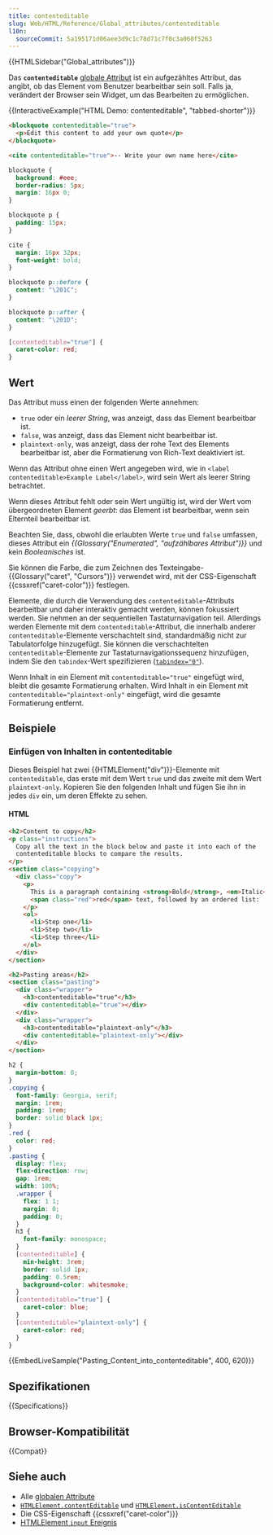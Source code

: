 ```yaml
---
title: contenteditable
slug: Web/HTML/Reference/Global_attributes/contenteditable
l10n:
  sourceCommit: 5a195171d06aee3d9c1c78d71c7f0c3a060f5263
---
```


{{HTMLSidebar("Global_attributes")}}

Das **`contenteditable`** [globale Attribut](/de/docs/Web/HTML/Reference/Global_attributes) ist ein aufgezähltes Attribut, das angibt, ob das Element vom Benutzer bearbeitbar sein soll. Falls ja, verändert der Browser sein Widget, um das Bearbeiten zu ermöglichen.

{{InteractiveExample("HTML Demo: contenteditable", "tabbed-shorter")}}

```html interactive-example
<blockquote contenteditable="true">
  <p>Edit this content to add your own quote</p>
</blockquote>

<cite contenteditable="true">-- Write your own name here</cite>
```

```css interactive-example
blockquote {
  background: #eee;
  border-radius: 5px;
  margin: 16px 0;
}

blockquote p {
  padding: 15px;
}

cite {
  margin: 16px 32px;
  font-weight: bold;
}

blockquote p::before {
  content: "\201C";
}

blockquote p::after {
  content: "\201D";
}

[contenteditable="true"] {
  caret-color: red;
}
```

## Wert

Das Attribut muss einen der folgenden Werte annehmen:

- `true` oder ein _leerer String_, was anzeigt, dass das Element bearbeitbar ist.
- `false`, was anzeigt, dass das Element nicht bearbeitbar ist.
- `plaintext-only`, was anzeigt, dass der rohe Text des Elements bearbeitbar ist, aber die Formatierung von Rich-Text deaktiviert ist.

Wenn das Attribut ohne einen Wert angegeben wird, wie in `<label contenteditable>Example Label</label>`, wird sein Wert als leerer String betrachtet.

Wenn dieses Attribut fehlt oder sein Wert ungültig ist, wird der Wert vom übergeordneten Element _geerbt_: das Element ist bearbeitbar, wenn sein Elternteil bearbeitbar ist.

Beachten Sie, dass, obwohl die erlaubten Werte `true` und `false` umfassen, dieses Attribut ein _{{Glossary("Enumerated", "aufzählbares Attribut")}}_ und kein _Booleanisches_ ist.

Sie können die Farbe, die zum Zeichnen des Texteingabe-{{Glossary("caret", "Cursors")}} verwendet wird, mit der CSS-Eigenschaft {{cssxref("caret-color")}} festlegen.

Elemente, die durch die Verwendung des `contenteditable`-Attributs bearbeitbar und daher interaktiv gemacht werden, können fokussiert werden. Sie nehmen an der sequentiellen Tastaturnavigation teil. Allerdings werden Elemente mit dem `contenteditable`-Attribut, die innerhalb anderer `contenteditable`-Elemente verschachtelt sind, standardmäßig nicht zur Tabulatorfolge hinzugefügt. Sie können die verschachtelten `contenteditable`-Elemente zur Tastaturnavigationssequenz hinzufügen, indem Sie den `tabindex`-Wert spezifizieren ([`tabindex="0"`](/de/docs/Web/HTML/Reference/Global_attributes/tabindex)).

Wenn Inhalt in ein Element mit `contenteditable="true"` eingefügt wird, bleibt die gesamte Formatierung erhalten. Wird Inhalt in ein Element mit `contenteditable="plaintext-only"` eingefügt, wird die gesamte Formatierung entfernt.

## Beispiele

### Einfügen von Inhalten in contenteditable

Dieses Beispiel hat zwei {{HTMLElement("div")}}-Elemente mit `contenteditable`, das erste mit dem Wert `true` und das zweite mit dem Wert `plaintext-only`. Kopieren Sie den folgenden Inhalt und fügen Sie ihn in jedes `div` ein, um deren Effekte zu sehen.

#### HTML

```html hidden
<h2>Content to copy</h2>
<p class="instructions">
  Copy all the text in the block below and paste it into each of the
  contenteditable blocks to compare the results.
</p>
<section class="copying">
  <div class="copy">
    <p>
      This is a paragraph containing <strong>Bold</strong>, <em>Italic</em>, and
      <span class="red">red</span> text, followed by an ordered list:
    </p>
    <ol>
      <li>Step one</li>
      <li>Step two</li>
      <li>Step three</li>
    </ol>
  </div>
</section>
```

```html
<h2>Pasting areas</h2>
<section class="pasting">
  <div class="wrapper">
    <h3>contenteditable="true"</h3>
    <div contenteditable="true"></div>
  </div>
  <div class="wrapper">
    <h3>contenteditable="plaintext-only"</h3>
    <div contenteditable="plaintext-only"></div>
  </div>
</section>
```

```css hidden
h2 {
  margin-bottom: 0;
}
.copying {
  font-family: Georgia, serif;
  margin: 1rem;
  padding: 1rem;
  border: solid black 1px;
}
.red {
  color: red;
}
.pasting {
  display: flex;
  flex-direction: row;
  gap: 1rem;
  width: 100%;
  .wrapper {
    flex: 1 1;
    margin: 0;
    padding: 0;
  }
  h3 {
    font-family: monospace;
  }
  [contenteditable] {
    min-height: 3rem;
    border: solid 1px;
    padding: 0.5rem;
    background-color: whitesmoke;
  }
  [contenteditable="true"] {
    caret-color: blue;
  }
  [contenteditable="plaintext-only"] {
    caret-color: red;
  }
}
```

{{EmbedLiveSample("Pasting_Content_into_contenteditable", 400, 620)}}

## Spezifikationen

{{Specifications}}

## Browser-Kompatibilität

{{Compat}}

## Siehe auch

- Alle [globalen Attribute](/de/docs/Web/HTML/Reference/Global_attributes)
- [`HTMLElement.contentEditable`](/de/docs/Web/API/HTMLElement/contentEditable) und [`HTMLElement.isContentEditable`](/de/docs/Web/API/HTMLElement/isContentEditable)
- Die CSS-Eigenschaft {{cssxref("caret-color")}}
- [HTMLElement `input` Ereignis](/de/docs/Web/API/Element/input_event)
